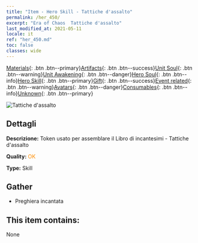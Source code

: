 ```yaml
---
title: "Item - Hero Skill - Tattiche d'assalto"
permalink: /her_450/
excerpt: "Era of Chaos  Tattiche d'assalto"
last_modified_at: 2021-05-11
locale: it
ref: "her_450.md"
toc: false
classes: wide
---
```

 [Materials](/ItemsIT/){: .btn .btn--primary}[Artifacts](/ItemsIT/Artifacts/){: .btn .btn--success}[Unit Soul](/ItemsIT/UnitSoul/){: .btn .btn--warning}[Unit Awakening](/ItemsIT/UnitAwakening/){: .btn .btn--danger}[Hero Soul](/ItemsIT/HeroSoul/){: .btn .btn--info}[Hero Skill](/ItemsIT/HeroSkill/){: .btn .btn--primary}[Gift](/ItemsIT/Gift/){: .btn .btn--success}[Event related](/ItemsIT/Events/){: .btn .btn--warning}[Avatars](/ItemsIT/Avatars/){: .btn .btn--danger}[Consumables](/ItemsIT/Consumables/){: .btn .btn--info}[Unknown](/ItemsIT/Unknown/){: .btn .btn--primary}

 ![Tattiche d'assalto](/images/t/ps_renhaizhanshu.png)

## Dettagli
 **Descrizione:** Token usato per assemblare il Libro di incantesimi - Tattiche d'assalto

 **Quality:** <span style="color: #FF8C00">OK</span>

 **Type:** Skill

## Gather

*    Preghiera incantata 

## This item contains:

  None

